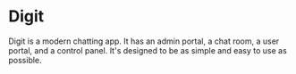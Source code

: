 # Digit

Digit is a modern chatting app. It has an admin portal, a chat room, a user portal, and a control panel. It's designed to be as simple and easy to use as possible.
